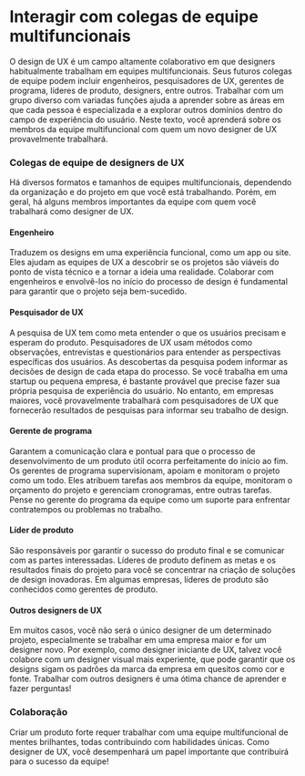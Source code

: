 # Interagir com colegas de equipe multifuncionais

O design de UX é um campo altamente colaborativo em que designers habitualmente trabalham em equipes multifuncionais. Seus futuros colegas de equipe podem incluir engenheiros, pesquisadores de UX, gerentes de programa, líderes de produto, designers, entre outros. Trabalhar com um grupo diverso com variadas funções ajuda a aprender sobre as áreas em que cada pessoa é especializada e a explorar outros domínios dentro do campo de experiência do usuário. Neste texto, você aprenderá sobre os membros da equipe multifuncional com quem um novo designer de UX provavelmente trabalhará. 

### Colegas de equipe de designers de UX 
Há diversos formatos e tamanhos de equipes multifuncionais, dependendo da organização e do projeto em que você está trabalhando. Porém, em geral, há alguns membros importantes da equipe com quem você trabalhará como designer de UX.

#### Engenheiro
Traduzem os designs em uma experiência funcional, como um app ou site. Eles ajudam as equipes de UX a descobrir se os projetos são viáveis do ponto de vista técnico e a tornar a ideia uma realidade. Colaborar com engenheiros e envolvê-los no início do processo de design é fundamental para garantir que o projeto seja bem-sucedido.

#### Pesquisador de UX
A pesquisa de UX tem como meta entender o que os usuários precisam e esperam do produto. Pesquisadores de UX usam métodos como observações, entrevistas e questionários para entender as perspectivas específicas dos usuários. As descobertas da pesquisa podem informar as decisões de design de cada etapa do processo. Se você trabalha em uma startup ou pequena empresa, é bastante provável que precise fazer sua própria pesquisa de experiência do usuário. No entanto, em empresas maiores, você provavelmente trabalhará com pesquisadores de UX que fornecerão resultados de pesquisas para informar seu trabalho de design.

#### Gerente de programa
Garantem a comunicação clara e pontual para que o processo de desenvolvimento de um produto útil ocorra perfeitamente do início ao fim. Os gerentes de programa supervisionam, apoiam e monitoram o projeto como um todo. Eles atribuem tarefas aos membros da equipe, monitoram o orçamento do projeto e gerenciam cronogramas, entre outras tarefas. Pense no gerente do programa da equipe como um suporte para enfrentar contratempos ou problemas no trabalho.

#### Líder de produto
São responsáveis por garantir o sucesso do produto final e se comunicar com as partes interessadas. Líderes de produto definem as metas e os resultados finais do projeto para você se concentrar na criação de soluções de design inovadoras. Em algumas empresas, líderes de produto são conhecidos como gerentes de produto.

#### Outros designers de UX
Em muitos casos, você não será o único designer de um determinado projeto, especialmente se trabalhar em uma empresa maior e for um designer novo. Por exemplo, como designer iniciante de UX, talvez você colabore com um designer visual mais experiente, que pode garantir que os designs sigam os padrões da marca da empresa em quesitos como cor e fonte. Trabalhar com outros designers é uma ótima chance de aprender e fazer perguntas!

### Colaboração
Criar um produto forte requer trabalhar com uma equipe multifuncional de mentes brilhantes, todas contribuindo com habilidades únicas. Como designer de UX, você desempenhará um papel importante que contribuirá para o sucesso da equipe!